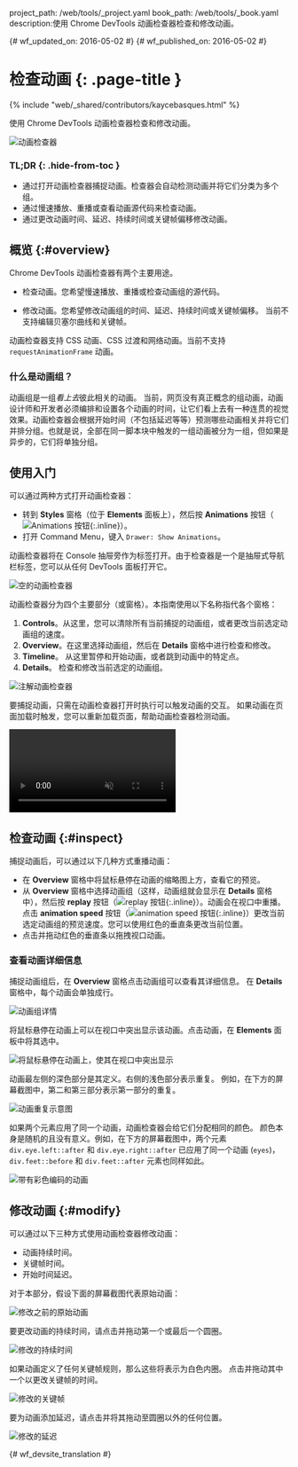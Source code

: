 project_path: /web/tools/_project.yaml
book_path: /web/tools/_book.yaml
description:使用 Chrome DevTools 动画检查器检查和修改动画。

{# wf_updated_on: 2016-05-02 #}
{# wf_published_on: 2016-05-02 #}

# 检查动画 {: .page-title }

{% include "web/_shared/contributors/kaycebasques.html" %}

使用 Chrome DevTools 动画检查器检查和修改动画。


![动画检查器](imgs/animation-inspector.png)


### TL;DR {: .hide-from-toc }
- 通过打开动画检查器捕捉动画。检查器会自动检测动画并将它们分类为多个组。
- 通过慢速播放、重播或查看动画源代码来检查动画。
- 通过更改动画时间、延迟、持续时间或关键帧偏移修改动画。


## 概览 {:#overview}

Chrome DevTools 动画检查器有两个主要用途。 

* 检查动画。您希望慢速播放、重播或检查动画组的源代码。
 
* 修改动画。您希望修改动画组的时间、延迟、持续时间或关键帧偏移。
当前不支持编辑贝塞尔曲线和关键帧。
 

动画检查器支持 CSS 动画、CSS 过渡和网络动画。当前不支持 `requestAnimationFrame` 动画。



### 什么是动画组？

动画组是一组*看上去*彼此相关的动画。
当前，网页没有真正概念的组动画，动画设计师和开发者必须编排和设置各个动画的时间，让它们看上去有一种连贯的视觉效果。动画检查器会根据开始时间（不包括延迟等等）预测哪些动画相关并将它们并排分组。也就是说，全部在同一脚本块中触发的一组动画被分为一组，但如果是异步的，它们将单独分组。

 

## 使用入门

可以通过两种方式打开动画检查器：

* 转到 **Styles** 窗格（位于 **Elements** 面板上），然后按 **Animations** 按钮（![Animations 按钮](imgs/animations-button.png){:.inline}）。
* 打开 Command Menu，键入 `Drawer: Show Animations`。 

动画检查器将在 Console 抽屉旁作为标签打开。由于检查器是一个是抽屉式导航栏标签，您可以从任何 DevTools 面板打开它。
 

![空的动画检查器](imgs/empty-ai.png)

动画检查器分为四个主要部分（或窗格）。本指南使用以下名称指代各个窗格：


1. **Controls**。从这里，您可以清除所有当前捕捉的动画组，或者更改当前选定动画组的速度。
2. **Overview**。在这里选择动画组，然后在 **Details** 窗格中进行检查和修改。
3. **Timeline**。
从这里暂停和开始动画，或者跳到动画中的特定点。
4. **Details**。
检查和修改当前选定的动画组。
 

![注解动画检查器](imgs/annotated-animation-inspector.png)

要捕捉动画，只需在动画检查器打开时执行可以触发动画的交互。
如果动画在页面加载时触发，您可以重新加载页面，帮助动画检查器检测动画。

 

<video src="animations/capture-animations.mp4"
       autoplay loop muted controls></video>

## 检查动画 {:#inspect}

捕捉动画后，可以通过以下几种方式重播动画：

* 在 **Overview** 窗格中将鼠标悬停在动画的缩略图上方，查看它的预览。
* 从 **Overview** 窗格中选择动画组（这样，动画组就会显示在 **Details** 窗格中），然后按 **replay** 按钮（![replay 按钮](imgs/replay-button.png){:.inline}）。动画会在视口中重播。点击 **animation speed** 按钮（![animation speed 按钮](imgs/animation-speed-buttons.png){:.inline}）更改当前选定动画组的预览速度。您可以使用红色的垂直条更改当前位置。
* 点击并拖动红色的垂直条以拖拽视口动画。 

### 查看动画详细信息

捕捉动画组后，在 **Overview** 窗格点击动画组可以查看其详细信息。
在 **Details** 窗格中，每个动画会单独成行。
 

![动画组详情](imgs/animation-group-details.png)

将鼠标悬停在动画上可以在视口中突出显示该动画。点击动画，在 **Elements** 面板中将其选中。
 

![将鼠标悬停在动画上，使其在视口中突出显示](imgs/highlight-animation.png)


动画最左侧的深色部分是其定义。右侧的浅色部分表示重复。
例如，在下方的屏幕截图中，第二和第三部分表示第一部分的重复。
 

![动画重复示意图](imgs/animation-iterations.png)

如果两个元素应用了同一个动画，动画检查器会给它们分配相同的颜色。
颜色本身是随机的且没有意义。例如，在下方的屏幕截图中，两个元素 `div.eye.left::after` 和 `div.eye.right::after` 已应用了同一个动画 (`eyes`)，`div.feet::before` 和 `div.feet::after` 元素也同样如此。



 

![带有彩色编码的动画](imgs/color-coded-animations.png)

## 修改动画 {:#modify}

可以通过以下三种方式使用动画检查器修改动画：

* 动画持续时间。
* 关键帧时间。
* 开始时间延迟。

对于本部分，假设下面的屏幕截图代表原始动画：


![修改之前的原始动画](imgs/modify-original.png)

要更改动画的持续时间，请点击并拖动第一个或最后一个圆圈。


![修改的持续时间](imgs/modify-duration.png)

如果动画定义了任何关键帧规则，那么这些将表示为白色内圈。
点击并拖动其中一个以更改关键帧的时间。


![修改的关键帧](imgs/modify-keyframe.png)

要为动画添加延迟，请点击并将其拖动至圆圈以外的任何位置。
 

![修改的延迟](imgs/modify-delay.png)


{# wf_devsite_translation #}
